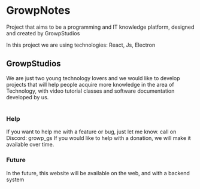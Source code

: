# GrowpNotes
Project that aims to be a programming and IT knowledge platform, 
designed and created by GrowpStudios

In this project we are using technologies: React, Js, Electron

## GrowpStudios
We are just two young technology lovers and we would like to 
develop projects that will help people acquire more knowledge 
in the area of ​​Technology, with video tutorial classes and software documentation
developed by us.

#

### Help
If you want to help me with a feature or bug, just let me know. 
call on Discord: growp_gs
If you would like to help with a donation, we will make it available over time.

### Future
In the future, this website will be available on the web, and with a 
backend system 
